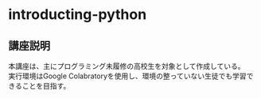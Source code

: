 # introducting-python
## 講座説明

本講座は、主にプログラミング未履修の高校生を対象として作成している。  
実行環境はGoogle Colabratoryを使用し、環境の整っていない生徒でも学習できることを目指す。
